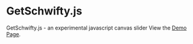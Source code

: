 # GetSchwifty.js
GetSchwifty.js - an experimental javascript canvas slider
View the [Demo Page](http://lexbi.github.io/GetSchwifty.js/).
